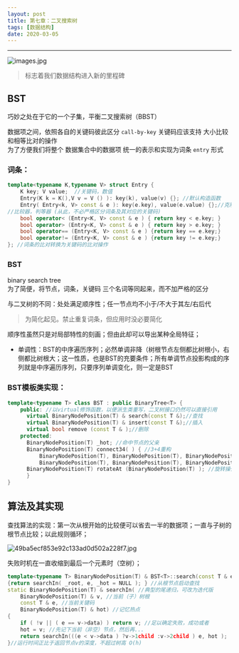 ```yaml
---
layout: post
title: 第七章：二叉搜索树
tags: [数据结构]
date: 2020-03-05
---
```


***

![images.jpg](https://raw.githubusercontent.com/fengwei2002/picture/master/fengwei2002/pictureimages.jpg)

> 标志着我们数据结构进入新的里程碑

## BST 
巧妙之处在于它的一个子集，平衡二叉搜索树（BBST）

数据项之间，依照各自的关键码彼此区分 `call-by-key` 关键码应该支持 大小比较和相等比对的操作  
为了方便我们将整个 数据集合中的数据项 统一的表示和实现为词条 `entry` 形式

### 词条：

``` cpp
template<typename K,typename V> struct Entry {
    K key; V value;  //关键码，数值
    Entry(K k = K(),V v = V () ): key(k), value(v) {}; //默认构造函数
    Entry( Entry<k, V> const & e ): key(e.key), value(e.value) {};//克隆构造函数
//比较器，判等器 (从此，不必严格区分词条及其对应的关键码)
    bool operator< (Entry<K, V> const & e ) { return key < e.key; }
    bool operator> (Entry<K, V> const & e ) { return key > e.key; }
    bool operator== (Entry<K, V> const & e ) {return key == e.key;}
    bool operator!= (Entry<K, V> const & e ) {return key != e.key;}
}; //词条的比对转换为关键码的比对操作
```

### BST　
binary search tree   
为了简便，将节点，词条，关键码 三个名词等同起来，而不加严格的区分

与二叉树的不同：处处满足顺序性；任一节点均不小于/不大于其左/右后代

> 为简化起见。禁止重复词条，但应用时没必要简化

顺序性虽然只是对局部特性的刻画；但由此却可以导出某种全局特征；

- 单调性：BST的中序遍历序列；必然单调非降（树根节点左侧都比树根小，右侧都比树根大；这一性质，也是BST的充要条件；所有单调节点投影构成的序列就是中序遍历序列，只要序列单调变化，则一定是BST

### BST模板类实现：
```cpp
template<typename T> class BST : public BinaryTree<T> {
    public: //以virtual修饰函数，以便派生类重写，二叉树接口仍然可以直接引用
      virtual BinaryNodePosition(T) & search(const T &);//查找
      virtual BinaryNodePosition(T) & insert(const T &);//插入
      virtual bool remove (const T & );//删除
    protected:
      BinaryNodePosition(T) _hot; //命中节点的父亲
      BinaryNodePosition(T) connect34( ) { //3+4重构
          BinaryNodePosition(T), BinaryNodePosition(T), BinaryNodePosition(T),
          BinaryNodePosition(T), BinaryNodePosition(T), BinaryNodePosition(T), BinaryNodePosition(T),
      BinaryNodePosition(T) rotateAt (BinaryNodePosition(T) ); //旋转操作
      }
}
```

## 算法及其实现

查找算法的实现：第一次从根开始的比较便可以省去一半的数据项；一直与子树的根节点比较；以此规则循环；  

![49ba5ecf853e92c133ad0d502a228f7.jpg](https://raw.githubusercontent.com/fengwei2002/picgotest/master/img/49ba5ecf853e92c133ad0d502a228f7.jpg)

失败时机在一直收缩到最后一个元素时（空树）；

```cpp
template<typename T> BinaryNodePosition(T) & BST<T>::search(const T & e)
{return searchIn( _root, e, _hot = NULL ); } //从根节点启动查找
static BinaryNodePosition(T) & searchIn( //典型的尾递归，可改为迭代版
    BinaryNodePosition(T) & v, //当前（子）树根
    const T & e, //当前关键码
    BinaryNodePosition(T) & hot) //记忆热点
{
    if ( !v || ( e == v->data) ) return v; //足以确定失败，成功或者
    hot = v; //先记下当前（非空）节点，然后再...
    return searchIn(((e < v->data ) ?v->1child :v->2child ) e, hot );
}//运行时间正比于返回节点v的深度，不超过树高 O(h)
```

















